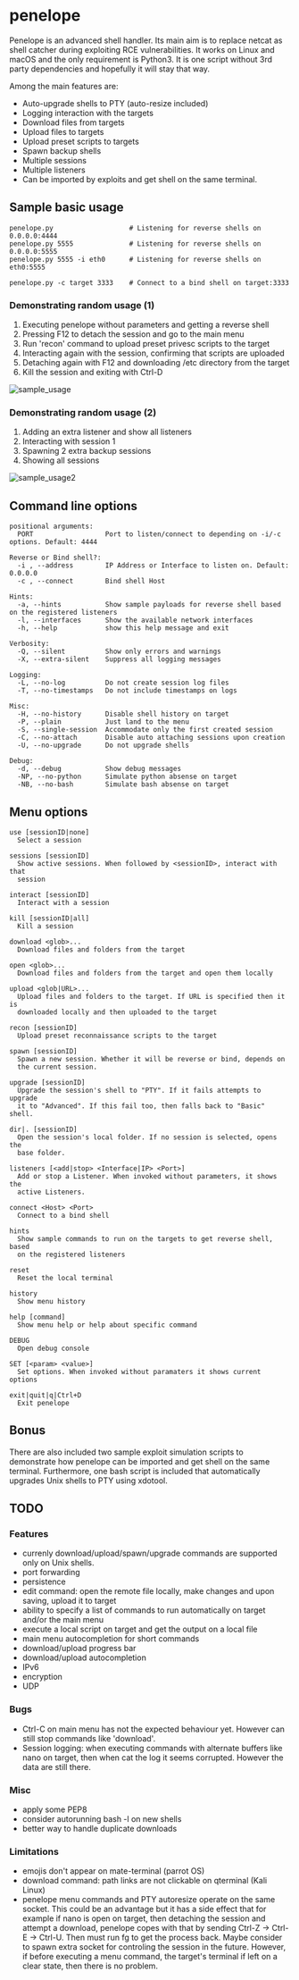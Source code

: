 # penelope

Penelope is an advanced shell handler. Its main aim is to replace netcat as shell catcher during exploiting RCE vulnerabilities.
It works on Linux and macOS and the only requirement is Python3. It is one script without 3rd party dependencies and hopefully it will stay that way.

Among the main features are:
- Auto-upgrade shells to PTY (auto-resize included)
- Logging interaction with the targets
- Download files from targets
- Upload files to targets
- Upload preset scripts to targets
- Spawn backup shells
- Multiple sessions
- Multiple listeners
- Can be imported by exploits and get shell on the same terminal.

## Sample basic usage
```
penelope.py                   # Listening for reverse shells on 0.0.0.0:4444
penelope.py 5555              # Listening for reverse shells on 0.0.0.0:5555
penelope.py 5555 -i eth0      # Listening for reverse shells on eth0:5555

penelope.py -c target 3333    # Connect to a bind shell on target:3333
```
### Demonstrating random usage (1)

1. Executing penelope without parameters and getting a reverse shell
2. Pressing F12 to detach the session and go to the main menu
3. Run 'recon' command to upload preset privesc scripts to the target
4. Interacting again with the session, confirming that scripts are uploaded
5. Detaching again with F12 and downloading /etc directory from the target
6. Kill the session and exiting with Ctrl-D

![sample_usage](https://user-images.githubusercontent.com/65655412/120901583-35ed1780-c63c-11eb-845d-690bb3bbf112.png)

### Demonstrating random usage (2)

1. Adding an extra listener and show all listeners
2. Interacting with session 1
3. Spawning 2 extra backup sessions
4. Showing all sessions

![sample_usage2](https://user-images.githubusercontent.com/65655412/120902895-2d4c0f80-c643-11eb-9d3a-ebcce5814566.png)


## Command line options
```
positional arguments:
  PORT                  Port to listen/connect to depending on -i/-c options. Default: 4444

Reverse or Bind shell?:
  -i , --address        IP Address or Interface to listen on. Default: 0.0.0.0
  -c , --connect        Bind shell Host

Hints:
  -a, --hints           Show sample payloads for reverse shell based on the registered listeners
  -l, --interfaces      Show the available network interfaces
  -h, --help            show this help message and exit

Verbosity:
  -Q, --silent          Show only errors and warnings
  -X, --extra-silent    Suppress all logging messages

Logging:
  -L, --no-log          Do not create session log files
  -T, --no-timestamps   Do not include timestamps on logs

Misc:
  -H, --no-history      Disable shell history on target
  -P, --plain           Just land to the menu
  -S, --single-session  Accommodate only the first created session
  -C, --no-attach       Disable auto attaching sessions upon creation
  -U, --no-upgrade      Do not upgrade shells

Debug:
  -d, --debug           Show debug messages
  -NP, --no-python      Simulate python absense on target
  -NB, --no-bash        Simulate bash absense on target
```

## Menu options
```
use [sessionID|none]
  Select a session

sessions [sessionID]
  Show active sessions. When followed by <sessionID>, interact with that
  session

interact [sessionID]
  Interact with a session

kill [sessionID|all]
  Kill a session

download <glob>...
  Download files and folders from the target

open <glob>...
  Download files and folders from the target and open them locally

upload <glob|URL>...
  Upload files and folders to the target. If URL is specified then it is
  downloaded locally and then uploaded to the target

recon [sessionID]
  Upload preset reconnaissance scripts to the target

spawn [sessionID]
  Spawn a new session. Whether it will be reverse or bind, depends on
  the current session.

upgrade [sessionID]
  Upgrade the session's shell to "PTY". If it fails attempts to upgrade
  it to "Advanced". If this fail too, then falls back to "Basic" shell.

dir|. [sessionID]
  Open the session's local folder. If no session is selected, opens the
  base folder.

listeners [<add|stop> <Interface|IP> <Port>]
  Add or stop a Listener. When invoked without parameters, it shows the
  active Listeners.

connect <Host> <Port>
  Connect to a bind shell

hints
  Show sample commands to run on the targets to get reverse shell, based
  on the registered listeners

reset
  Reset the local terminal

history
  Show menu history

help [command]
  Show menu help or help about specific command

DEBUG
  Open debug console

SET [<param> <value>]
  Set options. When invoked without paramaters it shows current options

exit|quit|q|Ctrl+D
  Exit penelope
```

## Bonus

There are also included two sample exploit simulation scripts to demonstrate how penelope can be imported and get shell on the same terminal. Furthermore, one bash script is included that automatically upgrades Unix shells to PTY using xdotool.

## TODO

### Features
* currenly download/upload/spawn/upgrade commands are supported only on Unix shells.
* port forwarding
* persistence
* edit command: open the remote file locally, make changes and upon saving, upload it to target
* ability to specify a list of commands to run automatically on target and/or the main menu
* execute a local script on target and get the output on a local file
* main menu autocompletion for short commands
* download/upload progress bar
* download/upload autocompletion
* IPv6
* encryption
* UDP
### Bugs
* Ctrl-C on main menu has not the expected behaviour yet. However can still stop commands like 'download'.
* Session logging: when executing commands with alternate buffers like nano on target, then when cat the log it seems corrupted. However the data are still there.
### Misc
* apply some PEP8
* consider autorunning bash -l on new shells
* better way to handle duplicate downloads
### Limitations
* emojis don't appear on mate-terminal (parrot OS)
* download command: path links are not clickable on qterminal (Kali Linux)
* penelope menu commands and PTY autoresize operate on the same socket. This could be an advantage but it has a side effect that for example if nano is open on target, then detaching the session and attempt a download, penelope copes with that by sending Ctrl-Z -> Ctrl-E -> Ctrl-U. Then must run fg to get the process back. Maybe consider to spawn extra socket for controling the session in the future. However, if before executing a menu command, the target's terminal if left on a clear state, then there is no problem.
